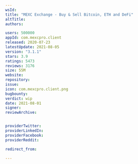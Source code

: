 ```yaml
---
wsId: 
title: "MEXC Exchange - Buy & Sell Bitcoin, ETH and DeFi"
altTitle: 
authors:

users: 500000
appId: com.mexcpro.client
released: 2020-07-23
latestUpdate: 2021-08-05
version: "3.1.1"
stars: 3.9
ratings: 5473
reviews: 3176
size: 55M
website: 
repository: 
issue: 
icon: com.mexcpro.client.png
bugbounty: 
verdict: wip
date: 2021-08-01
signer: 
reviewArchive:


providerTwitter: 
providerLinkedIn: 
providerFacebook: 
providerReddit: 

redirect_from:

---
```



